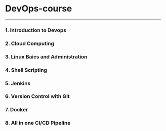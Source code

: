 # DevOps-course

---

### 1. Introduction to Devops 

### 2. Cloud Computing 

### 3. Linux Baics and Administration 

### 4. Shell Scripting 

### 5. Jenkins 

### 6. Version Control with Git 

### 7. Docker 

### 8. All in one CI/CD Pipeline 
